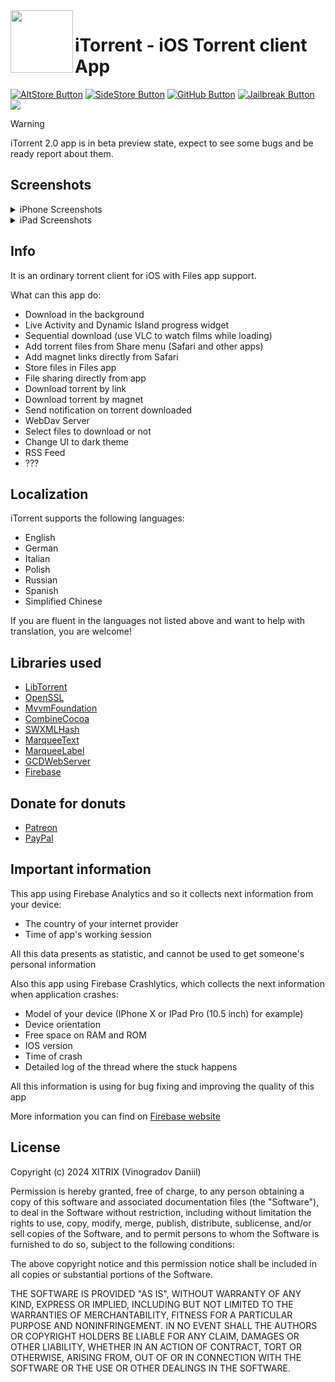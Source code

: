 [AltStore Button]: https://img.shields.io/badge/Download-AltStore-green?style=flat
[AltStore Link]: https://intradeus.github.io/http-protocol-redirector?r=altstore-classic://source?url=https://xitrix.github.io/iTorrent/AltStore.json 'Download with AltStore.'

[SideStore Button]: https://img.shields.io/badge/Download-SideStore-purple?style=flat
[SideStore Link]: https://intradeus.github.io/http-protocol-redirector?r=sidestore://source?url=https://xitrix.github.io/iTorrent/AltStore.json 'Download with SideStore.'

[Jailbreak Button]: https://img.shields.io/badge/Download-Jailbreak-red?style=flat
[Jailbreak Link]: https://intradeus.github.io/http-protocol-redirector?r=itms-services://?action=download-manifest&url=https://github.com/XITRIX/iTorrent/releases/latest/download/manifest.plist 'Download with Jailbreak.'

[GitHub Button]: https://img.shields.io/badge/Download-GitHub-black?style=flat
[GitHub Link]: https://github.com/XITRIX/iTorrent/releases 'Download from GitHub.'

<img align="left" width="100" height="100" src="https://github.com/user-attachments/assets/0faf6075-273b-4b74-92d6-dccab7f4b964">


# iTorrent - iOS Torrent client App
[![AltStore Button]][AltStore Link]
[![SideStore Button]][SideStore Link]
[![GitHub Button]][GitHub Link]
[![Jailbreak Button]][Jailbreak Link]
![](https://img.shields.io/badge/iOS-16.0+-blue.svg)


> [!WARNING]
> iTorrent 2.0 app is in beta preview state, expect to see some bugs and be ready report about them.


## Screenshots
<details>
<summary>iPhone Screenshots</summary>
  <p float="left">
  <img width="250" src="https://github.com/user-attachments/assets/73256524-4861-4b8f-afba-5bd657badb2f" />
  <img width="250" src="https://github.com/user-attachments/assets/9ac2c682-a3b4-4498-8daa-6c5c6f742946" />
  <img width="250" src="https://github.com/user-attachments/assets/c2f06516-862a-47b5-b69b-aed4f6043aae" />
  <img width="250" src="https://github.com/user-attachments/assets/c7dff083-4fe7-4440-9961-9eb472e22142" />
  <img width="250" src="https://github.com/user-attachments/assets/be15d663-0d5b-40ed-aa6c-1f3eb9e00a1e" />
  <img width="250" src="https://github.com/user-attachments/assets/20aac5d9-8746-4357-b1d8-7aa15bac2747" />
  </p>
</details>

<details>
<summary>iPad Screenshots</summary>
  <p float="left">
  <img width="378" src="https://github.com/user-attachments/assets/5152a496-6949-4c33-a0b9-4ec9e1ea32e8" />
  <img width="378" src="https://github.com/user-attachments/assets/5af9eb69-4eb4-419c-bcae-2b42f5553eea" />
  </p>
</details>

## Info

It is an ordinary torrent client for iOS with Files app support.

What can this app do:
- Download in the background
- Live Activity and Dynamic Island progress widget
- Sequential download (use VLC to watch films while loading)
- Add torrent files from Share menu (Safari and other apps)
- Add magnet links directly from Safari
- Store files in Files app
- File sharing directly from app
- Download torrent by link
- Download torrent by magnet
- Send notification on torrent downloaded
- WebDav Server
- Select files to download or not
- Change UI to dark theme
- RSS Feed
- ??? 

## Localization

iTorrent supports the following languages:
- English
- German
- Italian
- Polish
- Russian
- Spanish
- Simplified Chinese

If you are fluent in the languages not listed above and want to help with translation, you are welcome!

## Libraries used

- [LibTorrent](https://github.com/arvidn/libtorrent)
- [OpenSSL](https://github.com/krzyzanowskim/OpenSSL)
- [MvvmFoundation](https://github.com/XITRIX/MVVMFoundation)
- [CombineCocoa](https://github.com/XITRIX/CombineCocoa)
- [SWXMLHash](https://github.com/drmohundro/SWXMLHash)
- [MarqueeText](https://github.com/joekndy/MarqueeText)
- [MarqueeLabel](https://github.com/cbpowell/MarqueeLabel)
- [GCDWebServer](https://github.com/XITRIX/GCDWebServer)
- [Firebase](https://github.com/firebase/firebase-ios-sdk)

## Donate for donuts

- [Patreon](https://www.patreon.com/xitrix)
- [PayPal](https://paypal.me/x1trix)

## Important information

This app using Firebase Analytics and so it collects next information from your device:
- The country of your internet provider
- Time of app's working session

All this data presents as statistic, and cannot be used to get someone's personal information

Also this app using Firebase Crashlytics, which collects the next information when application crashes:
- Model of your device (IPhone X or IPad Pro (10.5 inch) for example)
- Device orientation
- Free space on RAM and ROM
- IOS version
- Time of crash
- Detailed log of the thread where the stuck happens

All this information is using for bug fixing and improving the quality of this app

More information you can find on [Firebase website](https://firebase.google.com)

## License

Copyright (c) 2024 XITRIX (Vinogradov Daniil)

Permission is hereby granted, free of charge, to any person obtaining a copy
of this software and associated documentation files (the "Software"), to deal 
in the Software without restriction, including without limitation the rights 
to use, copy, modify, merge, publish, distribute, sublicense, and/or sell
copies of the Software, and to permit persons to whom the Software is
furnished to do so, subject to the following conditions:

The above copyright notice and this permission notice shall be included in all
copies or substantial portions of the Software.

THE SOFTWARE IS PROVIDED "AS IS", WITHOUT WARRANTY OF ANY KIND, EXPRESS OR
IMPLIED, INCLUDING BUT NOT LIMITED TO THE WARRANTIES OF MERCHANTABILITY,
FITNESS FOR A PARTICULAR PURPOSE AND NONINFRINGEMENT. IN NO EVENT SHALL THE
AUTHORS OR COPYRIGHT HOLDERS BE LIABLE FOR ANY CLAIM, DAMAGES OR OTHER 
LIABILITY, WHETHER IN AN ACTION OF CONTRACT, TORT OR OTHERWISE, ARISING FROM,
OUT OF OR IN CONNECTION WITH THE SOFTWARE OR THE USE OR OTHER DEALINGS IN THE
SOFTWARE.
